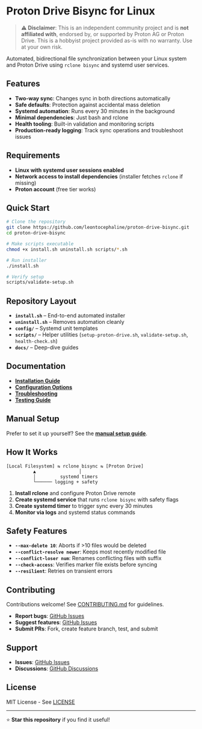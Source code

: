 # Proton Drive Bisync for Linux

> **⚠️ Disclaimer**: This is an independent community project and is **not affiliated with**, endorsed by, or supported by Proton AG or Proton Drive. This is a hobbyist project provided as-is with no warranty. Use at your own risk.

Automated, bidirectional file synchronization between your Linux system and Proton Drive using `rclone bisync` and systemd user services.

## Features

- **Two-way sync**: Changes sync in both directions automatically
- **Safe defaults**: Protection against accidental mass deletion
- **Systemd automation**: Runs every 30 minutes in the background
- **Minimal dependencies**: Just bash and rclone
- **Health tooling**: Built-in validation and monitoring scripts
- **Production-ready logging**: Track sync operations and troubleshoot issues

## Requirements

- **Linux with systemd user sessions enabled**
- **Network access to install dependencies** (installer fetches `rclone` if missing)
- **Proton account** (free tier works)

## Quick Start

```bash
# Clone the repository
git clone https://github.com/leontocephaline/proton-drive-bisync.git
cd proton-drive-bisync

# Make scripts executable
chmod +x install.sh uninstall.sh scripts/*.sh

# Run installer
./install.sh

# Verify setup
scripts/validate-setup.sh
```

## Repository Layout

- **`install.sh`** – End-to-end automated installer
- **`uninstall.sh`** – Removes automation cleanly
- **`config/`** – Systemd unit templates
- **`scripts/`** – Helper utilities (`setup-proton-drive.sh`, `validate-setup.sh`, `health-check.sh`)
- **`docs/`** – Deep-dive guides

## Documentation

- **[Installation Guide](docs/INSTALLATION.md)**
- **[Configuration Options](docs/CONFIGURATION.md)**
- **[Troubleshooting](docs/TROUBLESHOOTING.md)**
- **[Testing Guide](docs/TESTING.md)**

## Manual Setup

Prefer to set it up yourself? See the [**manual setup guide**](https://gist.github.com/leontocephaline/526cc5cafefdefd264c8422deb897e39).

## How It Works

```
[Local Filesystem] ⇆ rclone bisync ⇆ [Proton Drive]
          ▲                │
          │         systemd timers
          └────── logging + safety
```

1. **Install rclone** and configure Proton Drive remote
2. **Create systemd service** that runs `rclone bisync` with safety flags
3. **Create systemd timer** to trigger sync every 30 minutes
4. **Monitor via logs** and systemd status commands

## Safety Features

- **`--max-delete 10`**: Aborts if >10 files would be deleted
- **`--conflict-resolve newer`**: Keeps most recently modified file
- **`--conflict-loser num`**: Renames conflicting files with suffix
- **`--check-access`**: Verifies marker file exists before syncing
- **`--resilient`**: Retries on transient errors

## Contributing

Contributions welcome! See [CONTRIBUTING.md](CONTRIBUTING.md) for guidelines.

- **Report bugs**: [GitHub Issues](https://github.com/leontocephaline/proton-drive-bisync/issues)
- **Suggest features**: [GitHub Issues](https://github.com/leontocephaline/proton-drive-bisync/issues)
- **Submit PRs**: Fork, create feature branch, test, and submit

## Support

- **Issues**: [GitHub Issues](https://github.com/leontocephaline/proton-drive-bisync/issues)
- **Discussions**: [GitHub Discussions](https://github.com/leontocephaline/proton-drive-bisync/discussions)

## License

MIT License - See [LICENSE](LICENSE)

---

⭐ **Star this repository** if you find it useful!
